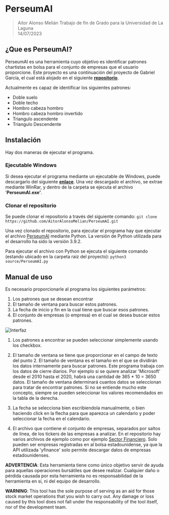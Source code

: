 # PerseumAI

> Aitor Alonso Melián
> Trabajo de fin de Grado para la Universidad de La Laguna  
> 14/07/2023

## ¿Que es PerseumAI?
PerseumAI es una herramienta cuyo objetivo es identificar patrones chartistas en bolsa para el conjunto de empresas que el usuario proporcione. Este proyecto es una continuación del proyecto de Gabriel García, el cual está alojado en el siguiente **[repositorio](https://github.com/GJaubert/PerseumAI)**.

Actualmente es capaz de identificar los siguientes patrones:
- Doble suelo
- Doble techo
- Hombro cabeza hombro
- Hombro cabeza hombro invertido
- Triangulo ascendente
- Triangulo Descendente

## Instalación
Hay dos maneras de ejecutar el programa. 
### Ejecutable Windows
Si desea ejecutar el programa mediante un ejecutable de Windows, puede descargarlo del siguiente **[enlace](https://drive.google.com/file/d/1HttBz1FRj8d0pMoaUGFGgnolzLUdVWx-/view?usp=sharing)**. Una vez descargado el archivo, se extrae mediante WinRar, y dentro de la carpeta se ejecuta el archivo '**PerseumAI.exe'**.

### Clonar el repositorio
Se puede clonar el repositorio a través del siguiente comando:
```git clone https://github.com/AitorAlonsoMelian/PerseumAI.git```

Una vez clonado el repositorio, para ejecutar el programa hay que ejecutar el archivo [PerseumAI](./source/PerseumAI.py) mediante Python. La versión de Python utilizada para el desarrollo ha sido la versión 3.9.2.

Para ejecutar el archivo con Python se ejecuta el siguiente comando (estando ubicado en la carpeta raiz del proyecto):
```python3 source/PerseumAI.py```

## Manual de uso
Es necesario proporcionarle al programa los siguientes parámetros:
1. Los patrones que se desean encontrar
2. El tamaño de ventana para buscar estos patrones.
3. La fecha de inicio y fin en la cual tiene que buscar esos patrones.
4. El conjunto de empresas (o empresa) en el cual se desea buscar estos patrones.

![Interfaz](./resources/images/Interface.jpg)

1. Los patrones a encontrar se pueden seleccionar simplemente usando los checkbox.

2. El tamaño de ventana se tiene que proporcionar en el campo de texto del punto 2. El tamaño de ventana es el tamaño en el que se dividirán los datos internamente para buscar patrones. Este programa trabaja con los datos de cierre diarios. Por ejemplo si se quiere analizar 'Microsoft' desde el 2010 hasta el 2020, habrá una cantidad de 365 * 10 = 3650 datos. El tamaño de ventana determinará cuantos datos se seleccionan para tratar de encontrar patrones. Si no se entiende mucho este concepto, siempre se pueden seleccionar los valores recomendados en la tabla de la derecha. 
3. La fecha se selecciona bien escribiendola manualmente, o bien haciendo click en la flecha para que aparezca un calendario y poder seleccionar la fecha en el calendario.
4. El archivo que contiene el conjunto de empresas, separados por saltos de línea, de los tickers de las empresas a analizar. En el repositorio hay varios archivos de ejemplo como por ejemplo [Sector Financiero](./sector_financiero.txt). Solo pueden ser empresas registradas en al bolsa estadounidense, ya que la API utilizada 'yfinance' solo permite descargar datos de empresas estadounidenses.

**ADVERTENCIA**: Esta herramienta tiene como único objetivo servir de ayuda para aquellas operaciones bursátiles que desee realizar. Cualquier daño o pérdida causada por esta herramienta no es responsabilidad de la herramienta en sí, ni del equipo de desarrollo.



**WARNING**: This tool has the sole purpose of serving as an aid for those stock market operations that you wish to carry out. Any damage or loss caused by this tool does not fall under the responsability of the tool itself, nor of the development team.
